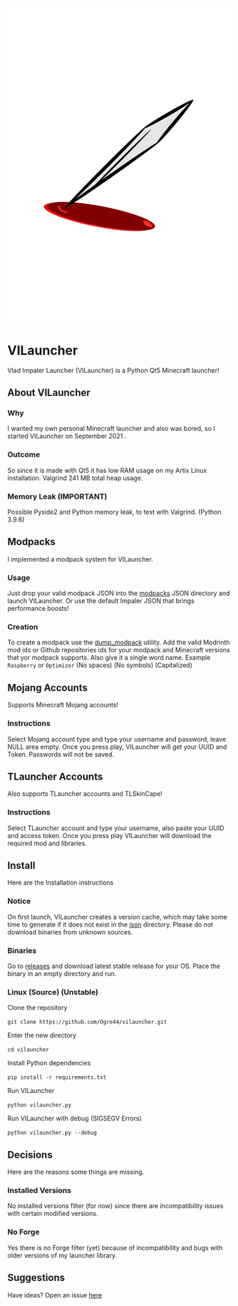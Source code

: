 
![404](ui/icon.svg)

# VILauncher
Vlad Impaler Launcher (VILauncher) is a Python Qt5 Minecraft launcher!

## About VILauncher

### Why
I wanted my own personal Minecraft launcher and also was bored, so I started VILauncher on September 2021 .

### Outcome
So since it is made with Qt5 it has low RAM usage on my Artix Linux installation.
Valgrind 241 MB total heap usage.

### Memory Leak (IMPORTANT)
Possible Pyside2 and Python memory leak, to test with Valgrind. (Python 3.9.6)

## Modpacks
I implemented a modpack system for VILauncher.

### Usage
Just drop your valid modpack JSON into the [modpacks](json/modpacks) JSON directory and launch VILauncher.
Or use the default Impaler JSON that brings performance boosts!

### Creation
To create a modpack use the [dump_modpack](utils/dump_modpack.py) utility.
Add the valid Modrinth mod ids or Github repositories ids for your modpack and Minecraft versions that yor modpack supports.
Also give it a single word name. Example `Raspberry` or `Optimizer` (No spaces) (No symbols) (Capitalized)

## Mojang Accounts
Supports Minecraft Mojang accounts!

### Instructions
Select Mojang account type and type your username and password, leave NULL area empty.
Once you press play, VILauncher will get your UUID and Token.
Passwords will not be saved.

## TLauncher Accounts
Also supports TLauncher accounts and TLSkinCape!

### Instructions
Select TLauncher account and type your username, also paste your UUID and access token.
Once you press play VILauncher will download the required mod and libraries.

## Install
Here are the Installation instructions

### Notice
On first launch, VILauncher creates a version cache, which may take some time to generate if it does not exist in the [json](json) directory.
Please do not download binaries from unknown sources.

### Binaries
Go to [releases](https://github.com/Ogre44/vilauncher/releases) and download latest stable release for your OS.
Place the binary in an empty directory and run.

### Linux (Source) (Unstable)
Clone the repository

`git clone https://github.com/Ogre44/vilauncher.git`

Enter the new directory

`cd vilauncher`

Install Python dependencies

`pip install -r requirements.txt`

Run VILauncher

`python vilauncher.py`

Run VILauncher with debug (SIGSEGV Errors)

`python vilauncher.py --debug`

## Decisions
Here are the reasons some things are missing.

### Installed Versions
No installed versions filter (for now) since there are incompatibility issues with certain modified versions.

### No Forge
Yes there is no Forge filter (yet) because of incompatibility and bugs with older versions of my launcher library.

## Suggestions
Have ideas? Open an issue [here](https://github.com/Ogre44/vilauncher/issues)

